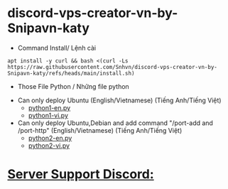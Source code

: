 # discord-vps-creator-vn-by-Snipavn-katy
- Command Install/ Lệnh cài
```
apt install -y curl && bash <(curl -Ls https://raw.githubusercontent.com/Snhvn/discord-vps-creator-vn-by-Snipavn-katy/refs/heads/main/install.sh)
```
* Those File Python / Những file python
 - Can only deploy Ubuntu (English/Vietnamese) (Tiếng Anh/Tiếng Việt)
   + [python1-en.py](https://github.com/Snhvn/discord-vps-creator-vn-by-Snipavn-katy/raw/refs/heads/main/python1-en.py) 
   + [python1-vi.py](https://github.com/Snhvn/discord-vps-creator-vn-by-Snipavn-katy/raw/refs/heads/main/python1-vi.py)
- Can only deploy Ubuntu,Debian and add command "/port-add and /port-http" (English/Vietnamese) (Tiếng Anh/Tiếng Việt)
  + [python2-en.py](https://github.com/Snhvn/discord-vps-creator-vn-by-Snipavn-katy/raw/refs/heads/main/python2-en.py)
  + [python2-vi.py](https://github.com/Snhvn/discord-vps-creator-vn-by-Snipavn-katy/raw/refs/heads/main/python2-vi.py)
# [Server Support Discord:](https://dsc.gg/servertipacvn) 
